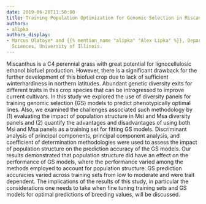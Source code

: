```yaml
---
date: 2019-06-20T11:50:00
title: Training Population Optimization for Genomic Selection in Miscanthus
authors:
- alipka
authors_display:
- Marcus Olatoye* and {{% mention_name "alipka" "Alex Lipka" %}}, Department of Crop
  Sciences, University of Illinois.
---
```

Miscanthus is a C4 perennial grass with great potential for lignocellulosic ethanol biofuel production. However, there is a significant drawback for the further development of this biofuel crop due to lack of sufficient winterhardiness in northern latitudes. Abundant genetic diversity exits for different traits in this crop species that can be introgressed to improve current cultivars. In this study we explored the use of diversity panels for training genomic selection (GS) models to predict phenotypically optimal lines. Also, we examined the challenges associated such methodology by (1) evaluating the impact of population structure in Msi and Msa diversity panels and (2) quantify the advantages and disadvantages of using both Msi and Msa panels as a training set for fitting GS models. Discriminant analysis of principal components, principal component analysis, and coefficient of determination methodologies were used to assess the impact of population structure on the prediction accuracy of the GS models. Our results demonstrated that population structure did have an effect on the performance of GS models, where the performance varied among the methods employed to account for population structure. GS prediction accuracies varied across training sets from low to moderate and were trait dependent. The implications of the results of this study, in particular the considerations one needs to take when fine tuning training sets and GS models for optimal predictions of breeding values, will be discussed.

